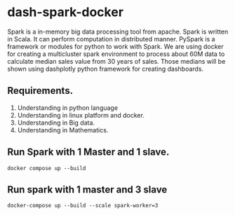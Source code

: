 # dash-spark-docker

Spark is a in-memory big data processing tool from apache. Spark is written in Scala. It can perform computation in distributed manner.
PySpark is a framework or modules for python to work with Spark. We are using docker for creating a multicluster spark environment to process about 60M data to calculate median sales value
from 30 years of sales. Those medians will be shown using dashplotly python framework for creating dashboards.

## Requirements.
  1) Understanding in python language
  2) Understanding in linux platform and docker.
  3) Understanding in Big data.
  4) Understanding in Mathematics.

## Run Spark with 1 Master and 1 slave.

```
docker compose up --build 
```

## Run spark with 1 master and 3 slave

```
docker-compose up --build --scale spark-worker=3
```

